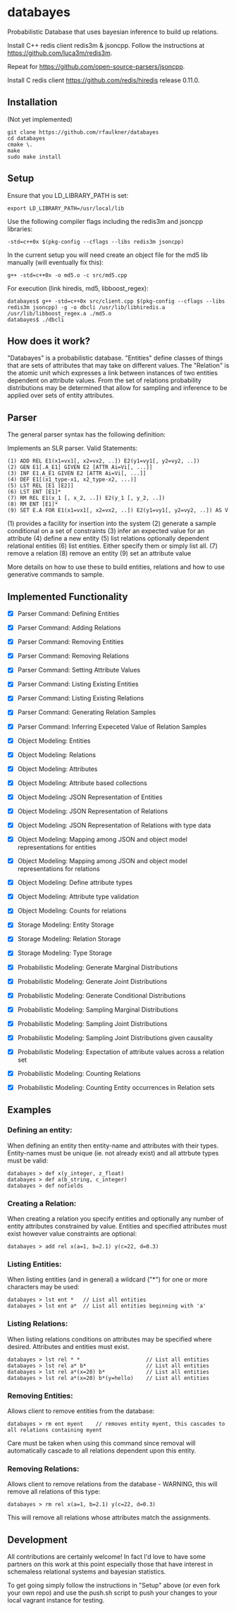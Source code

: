 databayes
=========

Probabilistic Database that uses bayesian inference to build up relations.

Install C++ redis client redis3m & jsoncpp.  Follow the instructions at https://github.com/luca3m/redis3m.

Repeat for https://github.com/open-source-parsers/jsoncpp.

Install C redis client https://github.com/redis/hiredis release 0.11.0.
 

Installation
------------

(Not yet implemented)

	git clone https://github.com/rfaulkner/databayes
	cd databayes
	cmake \.
	make
	sudo make install


Setup
-----

Ensure that you LD_LIBRARY_PATH is set:

    export LD_LIBRARY_PATH=/usr/local/lib

Use the following compiler flags including the redis3m and jsoncpp libraries:

    -std=c++0x $(pkg-config --cflags --libs redis3m jsoncpp)

In the current setup you will need create an object file for the md5 lib manually (will eventually fix this):

    g++ -std=c++0x -o md5.o -c src/md5.cpp

For execution (link hiredis, md5, libboost_regex):

    databayes$ g++ -std=c++0x src/client.cpp $(pkg-config --cflags --libs redis3m jsoncpp) -g -o dbcli /usr/lib/libhiredis.a /usr/lib/libboost_regex.a ./md5.o
    databayes$ ./dbcli


How does it work?
-----------------

"Databayes" is a probabilistic database.  "Entities" define classes of things that are sets of attributes that may take on different values.  The
"Relation" is the atomic unit which expresses a link between instances of two entities dependent on attribute values.  From the set of relations
probability distributions may be determined that allow for sampling and inference to be applied over sets of entity attributes.


Parser
------

The general parser syntax has the following definition:

 Implements an SLR parser. Valid Statements:

    (1) ADD REL E1(x1=vx1[, x2=vx2, ..]) E2(y1=vy1[, y2=vy2, ..])
    (2) GEN E1[.A_E1] GIVEN E2 [ATTR Ai=Vi[, ...]]
    (3) INF E1.A_E1 GIVEN E2 [ATTR Ai=Vi[, ...]]
    (4) DEF E1[(x1_type-x1, x2_type-x2, ...)]
    (5) LST REL [E1 [E2]]
    (6) LST ENT [E1]*
    (7) RM REL E1(x_1 [, x_2, ..]) E2(y_1 [, y_2, ..])
    (8) RM ENT [E1]*
    (9) SET E.A FOR E1(x1=vx1[, x2=vx2, ..]) E2(y1=vy1[, y2=vy2, ..]) AS V

 (1) provides a facility for insertion into the system
 (2) generate a sample conditional on a set of constraints
 (3) infer an expected value for an attribute
 (4) define a new entity
 (5) list relations optionally dependent relational entities
 (6) list entities.  Either specify them or simply list all.
 (7) remove a relation
 (8) remove an entity
 (9) set an attribute value

More details on how to use these to build entities, relations and how to use generative commands to sample.


Implemented Functionality
-------------------------

 - [x] Parser Command: Defining Entities
 - [x] Parser Command: Adding Relations
 - [x] Parser Command: Removing Entities
 - [x] Parser Command: Removing Relations
 - [x] Parser Command: Setting Attribute Values
 - [x] Parser Command: Listing Existing Entities
 - [x] Parser Command: Listing Existing Relations
 - [x] Parser Command: Generating Relation Samples
 - [x] Parser Command: Inferring Expeceted Value of Relation Samples
 - [x] Object Modeling: Entities
 - [x] Object Modeling: Relations
 - [x] Object Modeling: Attributes
 - [x] Object Modeling: Attribute based collections
 - [x] Object Modeling: JSON Representation of Entities
 - [x] Object Modeling: JSON Representation of Relations
 - [x] Object Modeling: JSON Representation of Relations with type data
 - [x] Object Modeling: Mapping among JSON and object model representations for entities
 - [x] Object Modeling: Mapping among JSON and object model representations for relations
 - [x] Object Modeling: Define attribute types
 - [x] Object Modeling: Attribute type validation
 - [x] Object Modeling: Counts for relations
 - [x] Storage Modeling: Entity Storage
 - [x] Storage Modeling: Relation Storage
 - [x] Storage Modeling: Type Storage
 - [x] Probabilistic Modeling: Generate Marginal Distributions
 - [x] Probabilistic Modeling: Generate Joint Distributions
 - [x] Probabilistic Modeling: Generate Conditional Distributions
 - [x] Probabilistic Modeling: Sampling Marginal Distributions
 - [x] Probabilistic Modeling: Sampling Joint Distributions
 - [x] Probabilistic Modeling: Sampling Joint Distributions given causality
 - [x] Probabilistic Modeling: Expectation of attribute values across a relation set
 - [x] Probabilistic Modeling: Counting Relations
 - [x] Probabilistic Modeling: Counting Entity occurrences in Relation sets


Examples
--------

### Defining an entity:

When defining an entity then entity-name and attributes with their types.  Entity-names must be unique (ie. not already exist)
and all attrbute types must be valid:

    databayes > def x(y_integer, z_float)
    databayes > def a(b_string, c_integer)
    databayes > def nofields


### Creating a Relation:

When creating a relation you specify entities and optionally any number of entity attributes constrained by value.  Entities
and specified attributes must exist however value constraints are optional:

    databayes > add rel x(a=1, b=2.1) y(c=22, d=0.3)


### Listing Entities:

When listing entities (and in general) a wildcard ("*") for one or more characters may be used:

    databayes > lst ent *   // List all entities
    databayes > lst ent a*  // List all entities beginning with 'a'


### Listing Relations:

When listing relations conditions on attributes may be specified where desired.  Attributes and entities must exist.

    databayes > lst rel * *                     // List all entities
    databayes > lst rel a* b*                   // List all entities
    databayes > lst rel a*(x=20) b*             // List all entities
    databayes > lst rel a*(x=20) b*(y=hello)    // List all entities

### Removing Entities:

Allows client to remove entities from the database:

    databayes > rm ent myent    // removes entity myent, this cascades to all relations containing myent

Care must be taken when using this command since removal will automatically cascade to all relations dependent upon this entity.

### Removing Relations:

Allows client to remove relations from the database - WARNING, this will remove all relations of this type:

    databayes > rm rel x(a=1, b=2.1) y(c=22, d=0.3)

This will remove all relations whose attributes match the assignments.


Development
-----------

All contributions are certainly welcome!  In fact I'd love to have some partners on this work at this point especially those
that have interest in schemaless relational systems and bayesian statistics.

To get going simply follow the instructions in "Setup" above (or even fork your own repo) and use the push.sh script to
push your changes to your local vagrant instance for testing.

